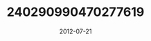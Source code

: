 ---
title: "240290990470277619"
image: "2012-07-21 20.02.19 240290990470277619_46248401"
date: "2012-07-21"
type: "photo"
---